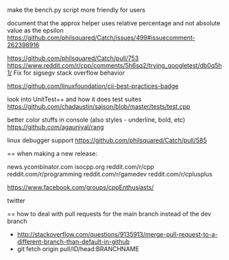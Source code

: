 




make the bench.py script more friendly for users





document that the approx helper uses relative percentage and not absolute value as the epsilon
https://github.com/philsquared/Catch/issues/499#issuecomment-262398916




https://github.com/philsquared/Catch/pull/753
https://www.reddit.com/r/cpp/comments/5h6sq2/trying_googletest/db0q5h1/
Fix for sigsegv stack overflow behavior



https://github.com/linuxfoundation/cii-best-practices-badge




look into UnitTest++ and how it does test suites
https://github.com/chadaustin/sajson/blob/master/tests/test.cpp





better color stuffs in console (also styles - underline, bold, etc)
https://github.com/agauniyal/rang



linux debugger support
https://github.com/philsquared/Catch/pull/585




== when making a new release:

news.ycombinator.com
isocpp.org
reddit.com/r/cpp
reddit.com/r/programming
reddit.com/r/gamedev
reddit.com/r/cplusplus

https://www.facebook.com/groups/cppEnthusiasts/

twitter








== how to deal with pull requests for the main branch instead of the dev branch
- http://stackoverflow.com/questions/9135913/merge-pull-request-to-a-different-branch-than-default-in-github
- git fetch origin pull/ID/head:BRANCHNAME
